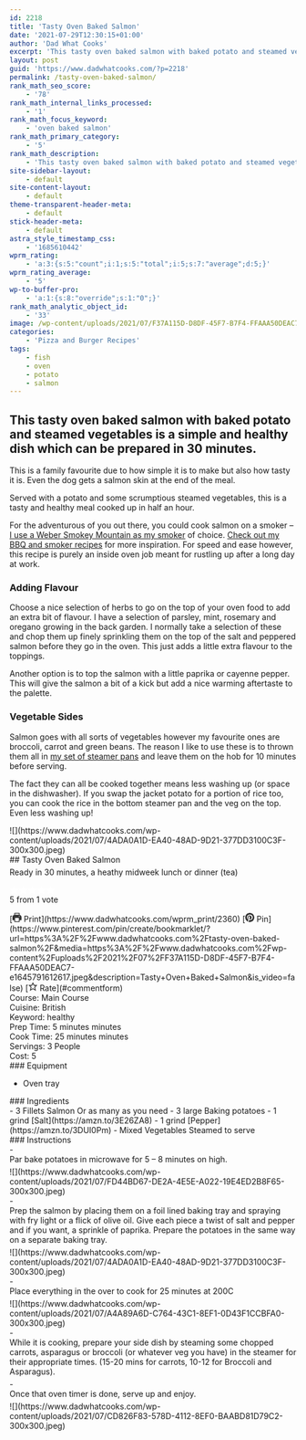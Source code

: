```yaml
---
id: 2218
title: 'Tasty Oven Baked Salmon'
date: '2021-07-29T12:30:15+01:00'
author: 'Dad What Cooks'
excerpt: 'This tasty oven baked salmon with baked potato and steamed vegetables is a simple and healthy dish which can be prepared in 30 minutes.'
layout: post
guid: 'https://www.dadwhatcooks.com/?p=2218'
permalink: /tasty-oven-baked-salmon/
rank_math_seo_score:
    - '78'
rank_math_internal_links_processed:
    - '1'
rank_math_focus_keyword:
    - 'oven baked salmon'
rank_math_primary_category:
    - '5'
rank_math_description:
    - 'This tasty oven baked salmon with baked potato and steamed vegetables is a simple and healthy dish which can be prepared in 30 minutes.'
site-sidebar-layout:
    - default
site-content-layout:
    - default
theme-transparent-header-meta:
    - default
stick-header-meta:
    - default
astra_style_timestamp_css:
    - '1685610442'
wprm_rating:
    - 'a:3:{s:5:"count";i:1;s:5:"total";i:5;s:7:"average";d:5;}'
wprm_rating_average:
    - '5'
wp-to-buffer-pro:
    - 'a:1:{s:8:"override";s:1:"0";}'
rank_math_analytic_object_id:
    - '33'
image: /wp-content/uploads/2021/07/F37A115D-D8DF-45F7-B7F4-FFAAA50DEAC7-e1645791612617.jpeg
categories:
    - 'Pizza and Burger Recipes'
tags:
    - fish
    - oven
    - potato
    - salmon
---
```


## This tasty oven baked salmon with baked potato and steamed vegetables is a simple and healthy dish which can be prepared in 30 minutes.

This is a family favourite due to how simple it is to make but also how tasty it is. Even the dog gets a salmon skin at the end of the meal.

Served with a potato and some scrumptious steamed vegetables, this is a tasty and healthy meal cooked up in half an hour.

For the adventurous of you out there, you could cook salmon on a smoker – [I use a Weber Smokey Mountain as my smoker](https://amzn.to/3x7bJ3m) of choice. [Check out my BBQ and smoker recipes](https://www.dadwhatcooks.com/category/bbq-and-smoker-recipes/) for more inspiration. For speed and ease however, this recipe is purely an inside oven job meant for rustling up after a long day at work.

### Adding Flavour

Choose a nice selection of herbs to go on the top of your oven food to add an extra bit of flavour. I have a selection of parsley, mint, rosemary and oregano growing in the back garden. I normally take a selection of these and chop them up finely sprinkling them on the top of the salt and peppered salmon before they go in the oven. This just adds a little extra flavour to the toppings.

Another option is to top the salmon with a little paprika or cayenne pepper. This will give the salmon a bit of a kick but add a nice warming aftertaste to the palette.

### Vegetable Sides

Salmon goes with all sorts of vegetables however my favourite ones are broccoli, carrot and green beans. The reason I like to use these is to thrown them all in [my set of steamer pans](https://amzn.to/3fcUwzd) and leave them on the hob for 10 minutes before serving.

The fact they can all be cooked together means less washing up (or space in the dishwasher). If you swap the jacket potato for a portion of rice too, you can cook the rice in the bottom steamer pan and the veg on the top. Even less washing up!

<div class="wprm-recipe-container" data-recipe-id="2360" data-servings="3" id="wprm-recipe-container-2360"><div class="wprm-recipe wprm-recipe-template-dwc"><div class="wprm-recipe-image wprm-block-image-rounded">![](https://www.dadwhatcooks.com/wp-content/uploads/2021/07/4ADA0A1D-EA40-48AD-9D21-377DD3100C3F-300x300.jpeg)</div><div class="wprm-recipe-template-dwc-container"><div class="wprm-recipe-template-dwc-header">## Tasty Oven Baked Salmon

<div class="wprm-spacer" style="height: 5px"></div><div class="wprm-recipe-summary wprm-block-text-normal"><span style="display: block;">Ready in 30 minutes, a heathy midweek lunch or dinner (tea)</span></div><div class="wprm-spacer" style="height: 15px"></div> <style>#wprm-recipe-user-rating-12 .wprm-rating-star.wprm-rating-star-full svg * { fill: #ffffff; }#wprm-recipe-user-rating-12 .wprm-rating-star.wprm-rating-star-33 svg * { fill: url(#wprm-recipe-user-rating-12-33); }#wprm-recipe-user-rating-12 .wprm-rating-star.wprm-rating-star-50 svg * { fill: url(#wprm-recipe-user-rating-12-50); }#wprm-recipe-user-rating-12 .wprm-rating-star.wprm-rating-star-66 svg * { fill: url(#wprm-recipe-user-rating-12-66); }linearGradient#wprm-recipe-user-rating-12-33 stop { stop-color: #ffffff; }linearGradient#wprm-recipe-user-rating-12-50 stop { stop-color: #ffffff; }linearGradient#wprm-recipe-user-rating-12-66 stop { stop-color: #ffffff; }</style><svg height="0" style="display:block;width:0px;height:0px" width="0" xmlns="http://www.w3.org/2000/svg"><defs><lineargradient id="wprm-recipe-user-rating-12-33"><stop offset="0%" stop-opacity="1"></stop><stop offset="33%" stop-opacity="1"></stop><stop offset="33%" stop-opacity="0"></stop><stop offset="100%" stop-opacity="0"></stop></lineargradient></defs><defs><lineargradient id="wprm-recipe-user-rating-12-50"><stop offset="0%" stop-opacity="1"></stop><stop offset="50%" stop-opacity="1"></stop><stop offset="50%" stop-opacity="0"></stop><stop offset="100%" stop-opacity="0"></stop></lineargradient></defs><defs><lineargradient id="wprm-recipe-user-rating-12-66"><stop offset="0%" stop-opacity="1"></stop><stop offset="66%" stop-opacity="1"></stop><stop offset="66%" stop-opacity="0"></stop><stop offset="100%" stop-opacity="0"></stop></lineargradient></defs></svg><div class="wprm-recipe-rating wprm-user-rating wprm-recipe-rating-separate wprm-user-rating-not-voted wprm-user-rating-allowed" data-average="5" data-count="1" data-decimals="2" data-recipe="2360" data-total="5" data-user="0" id="wprm-recipe-user-rating-12"><span aria-label="Rate this recipe 1 out of 5 stars" class="wprm-rating-star wprm-rating-star-1 wprm-rating-star-full" data-color="#ffffff" data-rating="1" onblur="window.WPRecipeMaker.userRating.leave(this)" onclick="window.WPRecipeMaker.userRating.click(this, event)" onfocus="window.WPRecipeMaker.userRating.enter(this)" onkeypress="window.WPRecipeMaker.userRating.click(this, event)" onmouseenter="window.WPRecipeMaker.userRating.enter(this)" onmouseleave="window.WPRecipeMaker.userRating.leave(this)" role="button" style="font-size: 1em;" tabindex="0"><svg height="16px" viewbox="0 0 24 24" width="16px" x="0px" xmlns="http://www.w3.org/2000/svg" xmlns:xlink="http://www.w3.org/1999/xlink" y="0px"><g transform="translate(0, 0)"><polygon fill="none" points="12,2.6 15,9 21.4,9 16.7,13.9 18.6,21.4 12,17.6 5.4,21.4 7.3,13.9 2.6,9 9,9 " stroke="#ffffff" stroke-linecap="square" stroke-linejoin="miter" stroke-miterlimit="10" stroke-width="2"></polygon></g></svg></span><span aria-label="Rate this recipe 2 out of 5 stars" class="wprm-rating-star wprm-rating-star-2 wprm-rating-star-full" data-color="#ffffff" data-rating="2" onblur="window.WPRecipeMaker.userRating.leave(this)" onclick="window.WPRecipeMaker.userRating.click(this, event)" onfocus="window.WPRecipeMaker.userRating.enter(this)" onkeypress="window.WPRecipeMaker.userRating.click(this, event)" onmouseenter="window.WPRecipeMaker.userRating.enter(this)" onmouseleave="window.WPRecipeMaker.userRating.leave(this)" role="button" style="font-size: 1em;" tabindex="0"><svg height="16px" viewbox="0 0 24 24" width="16px" x="0px" xmlns="http://www.w3.org/2000/svg" xmlns:xlink="http://www.w3.org/1999/xlink" y="0px"><g transform="translate(0, 0)"><polygon fill="none" points="12,2.6 15,9 21.4,9 16.7,13.9 18.6,21.4 12,17.6 5.4,21.4 7.3,13.9 2.6,9 9,9 " stroke="#ffffff" stroke-linecap="square" stroke-linejoin="miter" stroke-miterlimit="10" stroke-width="2"></polygon></g></svg></span><span aria-label="Rate this recipe 3 out of 5 stars" class="wprm-rating-star wprm-rating-star-3 wprm-rating-star-full" data-color="#ffffff" data-rating="3" onblur="window.WPRecipeMaker.userRating.leave(this)" onclick="window.WPRecipeMaker.userRating.click(this, event)" onfocus="window.WPRecipeMaker.userRating.enter(this)" onkeypress="window.WPRecipeMaker.userRating.click(this, event)" onmouseenter="window.WPRecipeMaker.userRating.enter(this)" onmouseleave="window.WPRecipeMaker.userRating.leave(this)" role="button" style="font-size: 1em;" tabindex="0"><svg height="16px" viewbox="0 0 24 24" width="16px" x="0px" xmlns="http://www.w3.org/2000/svg" xmlns:xlink="http://www.w3.org/1999/xlink" y="0px"><g transform="translate(0, 0)"><polygon fill="none" points="12,2.6 15,9 21.4,9 16.7,13.9 18.6,21.4 12,17.6 5.4,21.4 7.3,13.9 2.6,9 9,9 " stroke="#ffffff" stroke-linecap="square" stroke-linejoin="miter" stroke-miterlimit="10" stroke-width="2"></polygon></g></svg></span><span aria-label="Rate this recipe 4 out of 5 stars" class="wprm-rating-star wprm-rating-star-4 wprm-rating-star-full" data-color="#ffffff" data-rating="4" onblur="window.WPRecipeMaker.userRating.leave(this)" onclick="window.WPRecipeMaker.userRating.click(this, event)" onfocus="window.WPRecipeMaker.userRating.enter(this)" onkeypress="window.WPRecipeMaker.userRating.click(this, event)" onmouseenter="window.WPRecipeMaker.userRating.enter(this)" onmouseleave="window.WPRecipeMaker.userRating.leave(this)" role="button" style="font-size: 1em;" tabindex="0"><svg height="16px" viewbox="0 0 24 24" width="16px" x="0px" xmlns="http://www.w3.org/2000/svg" xmlns:xlink="http://www.w3.org/1999/xlink" y="0px"><g transform="translate(0, 0)"><polygon fill="none" points="12,2.6 15,9 21.4,9 16.7,13.9 18.6,21.4 12,17.6 5.4,21.4 7.3,13.9 2.6,9 9,9 " stroke="#ffffff" stroke-linecap="square" stroke-linejoin="miter" stroke-miterlimit="10" stroke-width="2"></polygon></g></svg></span><span aria-label="Rate this recipe 5 out of 5 stars" class="wprm-rating-star wprm-rating-star-5 wprm-rating-star-full" data-color="#ffffff" data-rating="5" onblur="window.WPRecipeMaker.userRating.leave(this)" onclick="window.WPRecipeMaker.userRating.click(this, event)" onfocus="window.WPRecipeMaker.userRating.enter(this)" onkeypress="window.WPRecipeMaker.userRating.click(this, event)" onmouseenter="window.WPRecipeMaker.userRating.enter(this)" onmouseleave="window.WPRecipeMaker.userRating.leave(this)" role="button" style="font-size: 1em;" tabindex="0"><svg height="16px" viewbox="0 0 24 24" width="16px" x="0px" xmlns="http://www.w3.org/2000/svg" xmlns:xlink="http://www.w3.org/1999/xlink" y="0px"><g transform="translate(0, 0)"><polygon fill="none" points="12,2.6 15,9 21.4,9 16.7,13.9 18.6,21.4 12,17.6 5.4,21.4 7.3,13.9 2.6,9 9,9 " stroke="#ffffff" stroke-linecap="square" stroke-linejoin="miter" stroke-miterlimit="10" stroke-width="2"></polygon></g></svg></span><div class="wprm-recipe-rating-details wprm-block-text-normal"><span class="wprm-recipe-rating-average">5</span> from 1 vote</div></div><div class="wprm-spacer" style="height: 15px"></div> [<span class="wprm-recipe-icon wprm-recipe-print-icon"><svg height="16px" viewbox="0 0 24 24" width="16px" x="0px" xmlns="http://www.w3.org/2000/svg" xmlns:xlink="http://www.w3.org/1999/xlink" y="0px"><g><path d="M19,5.09V1c0-0.552-0.448-1-1-1H6C5.448,0,5,0.448,5,1v4.09C2.167,5.569,0,8.033,0,11v7c0,0.552,0.448,1,1,1h4v4c0,0.552,0.448,1,1,1h12c0.552,0,1-0.448,1-1v-4h4c0.552,0,1-0.448,1-1v-7C24,8.033,21.833,5.569,19,5.09z M7,2h10v3H7V2z M17,22H7v-9h10V22z M18,10c-0.552,0-1-0.448-1-1c0-0.552,0.448-1,1-1s1,0.448,1,1C19,9.552,18.552,10,18,10z" fill="#333333"></path></g></svg></span> Print](https://www.dadwhatcooks.com/wprm_print/2360) [<span class="wprm-recipe-icon wprm-recipe-pin-icon"><svg height="16" viewbox="0 0 24 24" width="16" xmlns="http://www.w3.org/2000/svg"><g class="nc-icon-wrapper" fill="#333333"><path d="M12,0C5.4,0,0,5.4,0,12c0,5.1,3.2,9.4,7.6,11.2c-0.1-0.9-0.2-2.4,0-3.4c0.2-0.9,1.4-6,1.4-6S8.7,13,8.7,12 c0-1.7,1-2.9,2.2-2.9c1,0,1.5,0.8,1.5,1.7c0,1-0.7,2.6-1,4c-0.3,1.2,0.6,2.2,1.8,2.2c2.1,0,3.8-2.2,3.8-5.5c0-2.9-2.1-4.9-5-4.9 c-3.4,0-5.4,2.6-5.4,5.2c0,1,0.4,2.1,0.9,2.7c0.1,0.1,0.1,0.2,0.1,0.3c-0.1,0.4-0.3,1.2-0.3,1.4c-0.1,0.2-0.2,0.3-0.4,0.2 c-1.5-0.7-2.4-2.9-2.4-4.6c0-3.8,2.8-7.3,7.9-7.3c4.2,0,7.4,3,7.4,6.9c0,4.1-2.6,7.5-6.2,7.5c-1.2,0-2.4-0.6-2.8-1.4 c0,0-0.6,2.3-0.7,2.9c-0.3,1-1,2.3-1.5,3.1C9.6,23.8,10.8,24,12,24c6.6,0,12-5.4,12-12C24,5.4,18.6,0,12,0z" fill="#333333"></path></g></svg></span> Pin](https://www.pinterest.com/pin/create/bookmarklet/?url=https%3A%2F%2Fwww.dadwhatcooks.com%2Ftasty-oven-baked-salmon%2F&media=https%3A%2F%2Fwww.dadwhatcooks.com%2Fwp-content%2Fuploads%2F2021%2F07%2FF37A115D-D8DF-45F7-B7F4-FFAAA50DEAC7-e1645791612617.jpeg&description=Tasty+Oven+Baked+Salmon&is_video=false) [<span class="wprm-recipe-icon wprm-recipe-jump-to-comments-icon"><svg height="16px" viewbox="0 0 24 24" width="16px" x="0px" xmlns="http://www.w3.org/2000/svg" xmlns:xlink="http://www.w3.org/1999/xlink" y="0px"><g transform="translate(0, 0)"><polygon fill="none" points="12,2.6 15,9 21.4,9 16.7,13.9 18.6,21.4 12,17.6 5.4,21.4 7.3,13.9 2.6,9 9,9 " stroke="#333333" stroke-linecap="square" stroke-linejoin="miter" stroke-miterlimit="10" stroke-width="2"></polygon></g></svg></span> Rate](#commentform)<div class="wprm-spacer"></div><div class="wprm-recipe-meta-container wprm-recipe-tags-container wprm-recipe-details-container wprm-recipe-details-container-inline wprm-block-text-normal" style=""><div class="wprm-recipe-block-container wprm-recipe-block-container-inline wprm-block-text-normal wprm-recipe-tag-container wprm-recipe-course-container" style=""><span class="wprm-recipe-details-label wprm-block-text-faded wprm-recipe-tag-label wprm-recipe-course-label">Course: </span><span class="wprm-recipe-course wprm-block-text-normal">Main Course</span></div><div class="wprm-recipe-block-container wprm-recipe-block-container-inline wprm-block-text-normal wprm-recipe-tag-container wprm-recipe-cuisine-container" style=""><span class="wprm-recipe-details-label wprm-block-text-faded wprm-recipe-tag-label wprm-recipe-cuisine-label">Cuisine: </span><span class="wprm-recipe-cuisine wprm-block-text-normal">British</span></div><div class="wprm-recipe-block-container wprm-recipe-block-container-inline wprm-block-text-normal wprm-recipe-tag-container wprm-recipe-keyword-container" style=""><span class="wprm-recipe-details-label wprm-block-text-faded wprm-recipe-tag-label wprm-recipe-keyword-label">Keyword: </span><span class="wprm-recipe-keyword wprm-block-text-normal">healthy</span></div></div><div class="wprm-recipe-meta-container wprm-recipe-times-container wprm-recipe-details-container wprm-recipe-details-container-inline wprm-block-text-normal" style=""><div class="wprm-recipe-block-container wprm-recipe-block-container-inline wprm-block-text-normal wprm-recipe-time-container wprm-recipe-prep-time-container" style=""><span class="wprm-recipe-details-label wprm-block-text-faded wprm-recipe-time-label wprm-recipe-prep-time-label">Prep Time: </span><span class="wprm-recipe-time wprm-block-text-normal"><span class="wprm-recipe-details wprm-recipe-details-minutes wprm-recipe-prep_time wprm-recipe-prep_time-minutes">5<span class="sr-only screen-reader-text wprm-screen-reader-text"> minutes</span></span> <span aria-hidden="true" class="wprm-recipe-details-unit wprm-recipe-details-minutes wprm-recipe-prep_time-unit wprm-recipe-prep_timeunit-minutes">minutes</span></span></div><div class="wprm-recipe-block-container wprm-recipe-block-container-inline wprm-block-text-normal wprm-recipe-time-container wprm-recipe-cook-time-container" style=""><span class="wprm-recipe-details-label wprm-block-text-faded wprm-recipe-time-label wprm-recipe-cook-time-label">Cook Time: </span><span class="wprm-recipe-time wprm-block-text-normal"><span class="wprm-recipe-details wprm-recipe-details-minutes wprm-recipe-cook_time wprm-recipe-cook_time-minutes">25<span class="sr-only screen-reader-text wprm-screen-reader-text"> minutes</span></span> <span aria-hidden="true" class="wprm-recipe-details-unit wprm-recipe-details-minutes wprm-recipe-cook_time-unit wprm-recipe-cook_timeunit-minutes">minutes</span></span></div></div><div class="wprm-recipe-block-container wprm-recipe-block-container-inline wprm-block-text-normal wprm-recipe-servings-container" style=""><span class="wprm-recipe-details-label wprm-block-text-faded wprm-recipe-servings-label">Servings: </span><span class="wprm-recipe-servings-with-unit"><span aria-label="Adjust recipe servings" class="wprm-recipe-servings wprm-recipe-details wprm-recipe-servings-2360 wprm-recipe-servings-adjustable-tooltip wprm-block-text-normal" data-initial-servings="" data-recipe="2360">3</span> <span class="wprm-recipe-servings-unit wprm-recipe-details-unit wprm-block-text-normal">People</span></span></div><div class="wprm-recipe-block-container wprm-recipe-block-container-inline wprm-block-text-normal wprm-recipe-cost-container" style=""><span class="wprm-recipe-details-label wprm-block-text-faded wprm-recipe-cost-label">Cost: </span><span class="wprm-recipe-details wprm-recipe-cost wprm-block-text-normal">5</span></div> </div><div class="wprm-recipe-equipment-container wprm-block-text-normal" data-recipe="2360">### Equipment

- <div class="wprm-recipe-equipment-name">Oven tray</div>

</div><div class="wprm-recipe-ingredients-container wprm-recipe-ingredients-no-images wprm-recipe-2360-ingredients-container wprm-block-text-normal wprm-ingredient-style-regular wprm-recipe-images-before" data-recipe="2360" data-servings="3">### Ingredients

<div class="wprm-recipe-ingredient-group">- <span class="wprm-recipe-ingredient-amount">3</span> <span class="wprm-recipe-ingredient-unit">Fillets</span> <span class="wprm-recipe-ingredient-name">Salmon</span> <span class="wprm-recipe-ingredient-notes wprm-recipe-ingredient-notes-faded">Or as many as you need</span>
- <span class="wprm-recipe-ingredient-amount">3</span> <span class="wprm-recipe-ingredient-unit">large</span> <span class="wprm-recipe-ingredient-name">Baking potatoes</span>
- <span class="wprm-recipe-ingredient-amount">1</span> <span class="wprm-recipe-ingredient-unit">grind</span> <span class="wprm-recipe-ingredient-name">[Salt](https://amzn.to/3E26ZA8)</span>
- <span class="wprm-recipe-ingredient-amount">1</span> <span class="wprm-recipe-ingredient-unit">grind</span> <span class="wprm-recipe-ingredient-name">[Pepper](https://amzn.to/3DUI0Pm)</span>
- <span class="wprm-recipe-ingredient-amount">Mixed</span> <span class="wprm-recipe-ingredient-name">Vegetables </span> <span class="wprm-recipe-ingredient-notes wprm-recipe-ingredient-notes-faded">Steamed to serve</span>

</div></div><div class="wprm-recipe-instructions-container wprm-recipe-2360-instructions-container wprm-block-text-normal" data-recipe="2360">### Instructions

<div class="wprm-recipe-instruction-group">- <div class="wprm-recipe-instruction-text" style="margin-bottom: 5px"><span style="display: block;">Par bake potatoes in microwave for 5 – 8 minutes on high.</span></div><div class="wprm-recipe-instruction-media wprm-recipe-instruction-image" style="text-align: left;">![](https://www.dadwhatcooks.com/wp-content/uploads/2021/07/FD44BD67-DE2A-4E5E-A022-19E4ED2B8F65-300x300.jpeg)</div>
- <div class="wprm-recipe-instruction-text" style="margin-bottom: 5px"><span style="display: block;">Prep the salmon by placing them on a foil lined baking tray and spraying with fry light or a flick of olive oil. Give each piece a twist of salt and pepper and if you want, a sprinkle of paprika. Prepare the potatoes in the same way on a separate baking tray.</span></div><div class="wprm-recipe-instruction-media wprm-recipe-instruction-image" style="text-align: left;">![](https://www.dadwhatcooks.com/wp-content/uploads/2021/07/4ADA0A1D-EA40-48AD-9D21-377DD3100C3F-300x300.jpeg)</div>
- <div class="wprm-recipe-instruction-text" style="margin-bottom: 5px"><span style="display: block;">Place everything in the over to cook for 25 minutes at 200C</span></div><div class="wprm-recipe-instruction-media wprm-recipe-instruction-image" style="text-align: left;">![](https://www.dadwhatcooks.com/wp-content/uploads/2021/07/A4A89A6D-C764-43C1-8EF1-0D43F1CCBFA0-300x300.jpeg)</div>
- <div class="wprm-recipe-instruction-text" style="margin-bottom: 5px"><span style="display: block;">While it is cooking, prepare your side dish by steaming some chopped carrots, asparagus or broccoli (or whatever veg you have) in the steamer for their appropriate times. (15-20 mins for carrots, 10-12 for Broccoli and Asparagus).</span></div>
- <div class="wprm-recipe-instruction-text" style="margin-bottom: 5px"><span style="display: block;">Once that oven timer is done, serve up and enjoy.</span></div><div class="wprm-recipe-instruction-media wprm-recipe-instruction-image" style="text-align: left;">![](https://www.dadwhatcooks.com/wp-content/uploads/2021/07/CD826F83-578D-4112-8EF0-BAABD81D79C2-300x300.jpeg)</div>

</div></div></div></div></div>